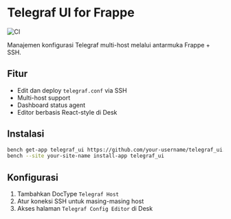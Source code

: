 
# Telegraf UI for Frappe
![CI](https://github.com/your-username/telegraf_ui/actions/workflows/ci.yml/badge.svg)

Manajemen konfigurasi Telegraf multi-host melalui antarmuka Frappe + SSH.

## Fitur
- Edit dan deploy `telegraf.conf` via SSH
- Multi-host support
- Dashboard status agent
- Editor berbasis React-style di Desk

## Instalasi

```bash
bench get-app telegraf_ui https://github.com/your-username/telegraf_ui.git
bench --site your-site-name install-app telegraf_ui
```

## Konfigurasi
1. Tambahkan DocType `Telegraf Host`
2. Atur koneksi SSH untuk masing-masing host
3. Akses halaman `Telegraf Config Editor` di Desk